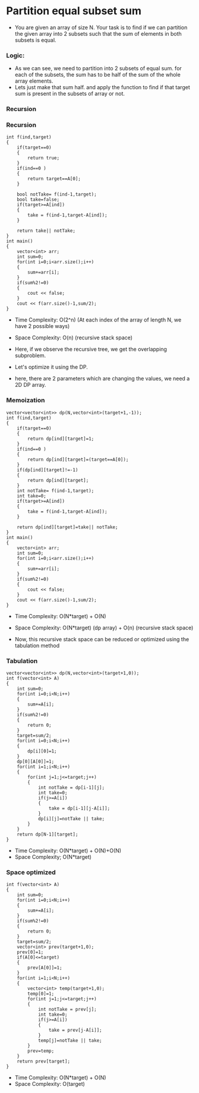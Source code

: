 # Partition equal subset sum
- You are given an array of size N. Your task is to find if we can partition the given array into 2 subsets such that the sum of elements in both subsets is equal.

### Logic:
- As we can see, we need to partition into 2 subsets of equal sum. for each of the subsets, the sum has to be half of the sum of the whole array elements.
- Lets just make that sum half. and apply the function to find if that target sum is present in the subsets of array or not.

### Recursion
### Recursion
```
int f(ind,target)
{
    if(target==0)
    {
        return true;
    }
    if(ind==0 )
    {
        return target==A[0];
    }
    
    bool notTake= f(ind-1,target);
    bool take=false;
    if(target>=A[ind])
    {
        take = f(ind-1,target-A[ind]);
    }
    
    return take|| notTake;
}
int main()
{
    vector<int> arr;
    int sum=0;
    for(int i=0;i<arr.size();i++)
    {
        sum+=arr[i];
    }
    if(sum%2!=0)
    {
        cout << false;
    }
    cout << f(arr.size()-1,sum/2);
}
```
- Time Complexity: O(2^n) (At each index of the array of length N, we have 2 possible ways)
- Space Complexity: O(n) (recursive stack space)

- Here, if we observe the recursive tree, we get the overlapping subproblem. 
- Let's optimize it using the DP.
- here, there are 2 parameters which are changing the values, we need a 2D DP array.

### Memoization
```
vector<vector<int>> dp(N,vector<int>(target+1,-1));
int f(ind,target)
{
    if(target==0)
    {
        return dp[ind][target]=1;
    }
    if(ind==0 )
    {
        return dp[ind][target]=(target==A[0]);
    }
    if(dp[ind][target]!=-1)
    {
        return dp[ind][target];
    }
    int notTake= f(ind-1,target);
    int take=0;
    if(target>=A[ind])
    {
        take = f(ind-1,target-A[ind]);
    }
    
    return dp[ind][target]=take|| notTake;
}
int main()
{
    vector<int> arr;
    int sum=0;
    for(int i=0;i<arr.size();i++)
    {
        sum+=arr[i];
    }
    if(sum%2!=0)
    {
        cout << false;
    }
    cout << f(arr.size()-1,sum/2);
}
```
- Time Complexity: O(N*target)  + O(N)
- Space Complexity: O(N*target) (dp array) + O(n) (recursive stack space)

- Now, this recursive stack space can be reduced or optimized using the tabulation method


### Tabulation
```
vector<vector<int>> dp(N,vector<int>(target+1,0));
int f(vector<int> A)
{
    int sum=0;
    for(int i=0;i<N;i++)
    {
        sum+=A[i];
    }
    if(sum%2!=0)
    {
        return 0;
    }
    target=sum/2;
    for(int i=0;i<N;i++)
    {
        dp[i][0]=1;
    }
    dp[0][A[0]]=1;
    for(int i=1;i<N;i++)
    {
        for(int j=1;j<=target;j++)
        {
            int notTake = dp[i-1][j];
            int take=0;
            if(j>=A[i])
            {
                take = dp[i-1][j-A[i]];
            }
            dp[i][j]=notTake || take;
        }
    }
    return dp[N-1][target];
}
```
- Time Complexity: O(N*target) + O(N)+O(N)
- Space Complexity; O(N*target)


### Space optimized
```
int f(vector<int> A)
{
    int sum=0;
    for(int i=0;i<N;i++)
    {
        sum+=A[i];
    }
    if(sum%2!=0)
    {
        return 0;
    }
    target=sum/2;
    vector<int> prev(target+1,0);
    prev[0]=1;
    if(A[0]<=target)
    {
        prev[A[0]]=1;
    }
    for(int i=1;i<N;i++)
    {
        vector<int> temp(target+1,0);
        temp[0]=1;
        for(int j=1;j<=target;j++)
        {
            int notTake = prev[j];
            int take=0;
            if(j>=A[i])
            {
                take = prev[j-A[i]];
            }
            temp[j]=notTake || take;
        }
        prev=temp;
    }
    return prev[target];
}
```
- Time Complexity: O(N*target) + O(N)
- Space Complexity: O(target)

